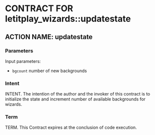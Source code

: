 # CONTRACT FOR letitplay_wizards::updatestate

## ACTION NAME: updatestate

### Parameters
Input parameters:

* `bgcount` number of new backgrounds

### Intent
INTENT. The intention of the author and the invoker of this contract is to initialize the state and increment number of available backgrounds for wizards.

### Term
TERM. This Contract expires at the conclusion of code execution.
